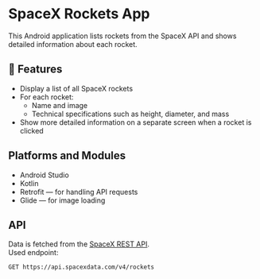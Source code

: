 # SpaceX Rockets App

This Android application lists rockets from the SpaceX API and shows detailed information about each rocket.

## 📱 Features

- Display a list of all SpaceX rockets  
- For each rocket:
  - Name and image
  - Technical specifications such as height, diameter, and mass  
- Show more detailed information on a separate screen when a rocket is clicked

## Platforms and Modules

- Android Studio
- Kotlin
- Retrofit — for handling API requests  
- Glide — for image loading  

## API

Data is fetched from the [SpaceX REST API](https://api.spacexdata.com).  
Used endpoint:

```bash
GET https://api.spacexdata.com/v4/rockets
